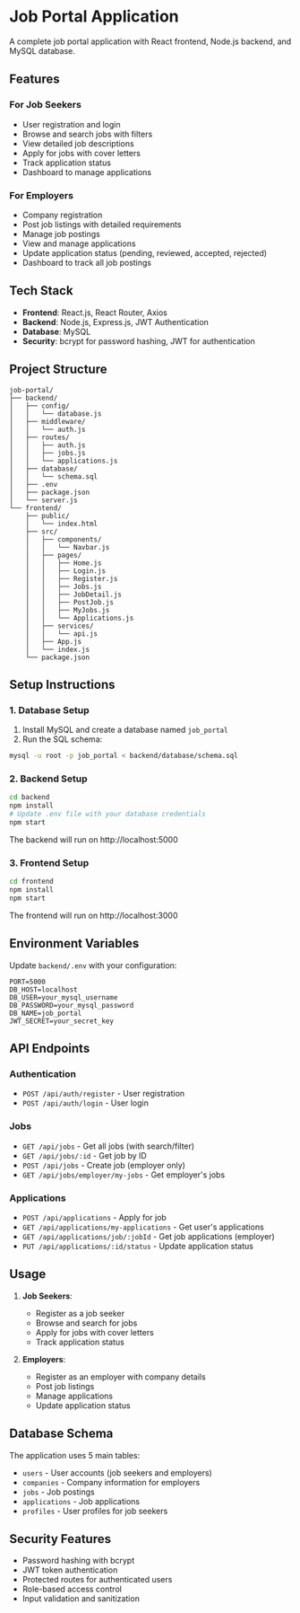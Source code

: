 # Job Portal Application

A complete job portal application with React frontend, Node.js backend, and MySQL database.

## Features

### For Job Seekers
- User registration and login
- Browse and search jobs with filters
- View detailed job descriptions
- Apply for jobs with cover letters
- Track application status
- Dashboard to manage applications

### For Employers
- Company registration
- Post job listings with detailed requirements
- Manage job postings
- View and manage applications
- Update application status (pending, reviewed, accepted, rejected)
- Dashboard to track all job postings

## Tech Stack
- **Frontend**: React.js, React Router, Axios
- **Backend**: Node.js, Express.js, JWT Authentication
- **Database**: MySQL
- **Security**: bcrypt for password hashing, JWT for authentication

## Project Structure
```
job-portal/
├── backend/
│   ├── config/
│   │   └── database.js
│   ├── middleware/
│   │   └── auth.js
│   ├── routes/
│   │   ├── auth.js
│   │   ├── jobs.js
│   │   └── applications.js
│   ├── database/
│   │   └── schema.sql
│   ├── .env
│   ├── package.json
│   └── server.js
└── frontend/
    ├── public/
    │   └── index.html
    ├── src/
    │   ├── components/
    │   │   └── Navbar.js
    │   ├── pages/
    │   │   ├── Home.js
    │   │   ├── Login.js
    │   │   ├── Register.js
    │   │   ├── Jobs.js
    │   │   ├── JobDetail.js
    │   │   ├── PostJob.js
    │   │   ├── MyJobs.js
    │   │   └── Applications.js
    │   ├── services/
    │   │   └── api.js
    │   ├── App.js
    │   └── index.js
    └── package.json
```

## Setup Instructions

### 1. Database Setup
1. Install MySQL and create a database named `job_portal`
2. Run the SQL schema:
```bash
mysql -u root -p job_portal < backend/database/schema.sql
```

### 2. Backend Setup
```bash
cd backend
npm install
# Update .env file with your database credentials
npm start
```
The backend will run on http://localhost:5000

### 3. Frontend Setup
```bash
cd frontend
npm install
npm start
```
The frontend will run on http://localhost:3000

## Environment Variables
Update `backend/.env` with your configuration:
```
PORT=5000
DB_HOST=localhost
DB_USER=your_mysql_username
DB_PASSWORD=your_mysql_password
DB_NAME=job_portal
JWT_SECRET=your_secret_key
```

## API Endpoints

### Authentication
- `POST /api/auth/register` - User registration
- `POST /api/auth/login` - User login

### Jobs
- `GET /api/jobs` - Get all jobs (with search/filter)
- `GET /api/jobs/:id` - Get job by ID
- `POST /api/jobs` - Create job (employer only)
- `GET /api/jobs/employer/my-jobs` - Get employer's jobs

### Applications
- `POST /api/applications` - Apply for job
- `GET /api/applications/my-applications` - Get user's applications
- `GET /api/applications/job/:jobId` - Get job applications (employer)
- `PUT /api/applications/:id/status` - Update application status

## Usage

1. **Job Seekers**:
   - Register as a job seeker
   - Browse and search for jobs
   - Apply for jobs with cover letters
   - Track application status

2. **Employers**:
   - Register as an employer with company details
   - Post job listings
   - Manage applications
   - Update application status

## Database Schema

The application uses 5 main tables:
- `users` - User accounts (job seekers and employers)
- `companies` - Company information for employers
- `jobs` - Job postings
- `applications` - Job applications
- `profiles` - User profiles for job seekers

## Security Features
- Password hashing with bcrypt
- JWT token authentication
- Protected routes for authenticated users
- Role-based access control
- Input validation and sanitization